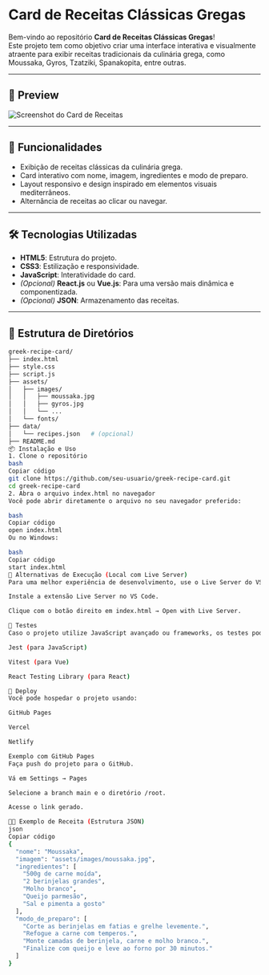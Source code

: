# Card de Receitas Clássicas Gregas

Bem-vindo ao repositório **Card de Receitas Clássicas Gregas**!  
Este projeto tem como objetivo criar uma interface interativa e visualmente atraente para exibir receitas tradicionais da culinária grega, como Moussaka, Gyros, Tzatziki, Spanakopita, entre outras.

---

## 📸 Preview

![Screenshot do Card de Receitas](link-da-imagem-ou-gif-aqui)

---

## 🧾 Funcionalidades

- Exibição de receitas clássicas da culinária grega.
- Card interativo com nome, imagem, ingredientes e modo de preparo.
- Layout responsivo e design inspirado em elementos visuais mediterrâneos.
- Alternância de receitas ao clicar ou navegar.

---

## 🛠️ Tecnologias Utilizadas

- **HTML5**: Estrutura do projeto.
- **CSS3**: Estilização e responsividade.
- **JavaScript**: Interatividade do card.
- *(Opcional)* **React.js** ou **Vue.js**: Para uma versão mais dinâmica e componentizada.
- *(Opcional)* **JSON**: Armazenamento das receitas.

---

## 📁 Estrutura de Diretórios

```bash
greek-recipe-card/
├── index.html
├── style.css
├── script.js
├── assets/
│   ├── images/
│   │   ├── moussaka.jpg
│   │   ├── gyros.jpg
│   │   └── ...
│   └── fonts/
├── data/
│   └── recipes.json   # (opcional)
├── README.md
📦 Instalação e Uso
1. Clone o repositório
bash
Copiar código
git clone https://github.com/seu-usuario/greek-recipe-card.git
cd greek-recipe-card
2. Abra o arquivo index.html no navegador
Você pode abrir diretamente o arquivo no seu navegador preferido:

bash
Copiar código
open index.html
Ou no Windows:

bash
Copiar código
start index.html
🔄 Alternativas de Execução (Local com Live Server)
Para uma melhor experiência de desenvolvimento, use o Live Server do VS Code:

Instale a extensão Live Server no VS Code.

Clique com o botão direito em index.html → Open with Live Server.

🧪 Testes
Caso o projeto utilize JavaScript avançado ou frameworks, os testes podem ser incluídos com:

Jest (para JavaScript)

Vitest (para Vue)

React Testing Library (para React)

🚀 Deploy
Você pode hospedar o projeto usando:

GitHub Pages

Vercel

Netlify

Exemplo com GitHub Pages
Faça push do projeto para o GitHub.

Vá em Settings → Pages

Selecione a branch main e o diretório /root.

Acesse o link gerado.

🧑‍🍳 Exemplo de Receita (Estrutura JSON)
json
Copiar código
{
  "nome": "Moussaka",
  "imagem": "assets/images/moussaka.jpg",
  "ingredientes": [
    "500g de carne moída",
    "2 berinjelas grandes",
    "Molho branco",
    "Queijo parmesão",
    "Sal e pimenta a gosto"
  ],
  "modo_de_preparo": [
    "Corte as berinjelas em fatias e grelhe levemente.",
    "Refogue a carne com temperos.",
    "Monte camadas de berinjela, carne e molho branco.",
    "Finalize com queijo e leve ao forno por 30 minutos."
  ]
}
